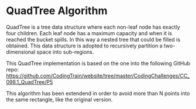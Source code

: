 # QuadTree Algorithm

QuadTree is a tree data structure where each non-leaf node has exactly four children. Each leaf node has a maximum capacity and when it is reached the bucket spills. In this way a nested tree that could be filled is obtained. This data structure is adopted to recursively partition a two-dimensional space into sub-regions. 

This QuadTree implementation is based on the one into the following GitHub repo: https://github.com/CodingTrain/website/tree/master/CodingChallenges/CC_098.1_QuadTree/P5

This algorithm has been extendend in order to avoid more than N points into the same rectangle, like the original version.
